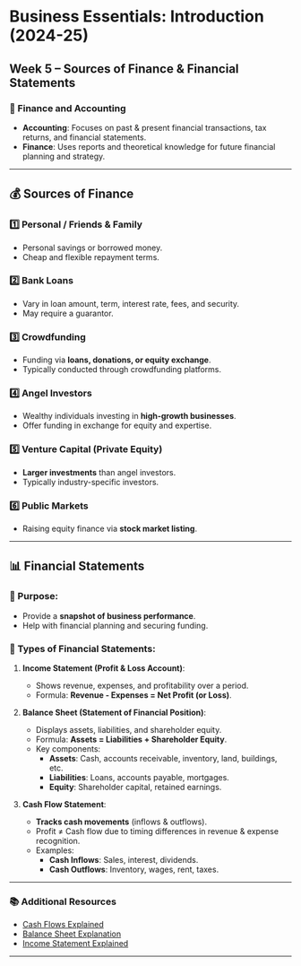# Business Essentials: Introduction (2024-25)
## Week 5 – Sources of Finance & Financial Statements

### 📌 Finance and Accounting
- **Accounting**: Focuses on past & present financial transactions, tax returns, and financial statements.
- **Finance**: Uses reports and theoretical knowledge for future financial planning and strategy.

---

## 💰 Sources of Finance
### 1️⃣ Personal / Friends & Family
- Personal savings or borrowed money.
- Cheap and flexible repayment terms.

### 2️⃣ Bank Loans
- Vary in loan amount, term, interest rate, fees, and security.
- May require a guarantor.

### 3️⃣ Crowdfunding
- Funding via **loans, donations, or equity exchange**.
- Typically conducted through crowdfunding platforms.

### 4️⃣ Angel Investors
- Wealthy individuals investing in **high-growth businesses**.
- Offer funding in exchange for equity and expertise.

### 5️⃣ Venture Capital (Private Equity)
- **Larger investments** than angel investors.
- Typically industry-specific investors.

### 6️⃣ Public Markets
- Raising equity finance via **stock market listing**.

---

## 📊 Financial Statements
### 🔹 Purpose:
- Provide a **snapshot of business performance**.
- Help with financial planning and securing funding.

### 🔹 Types of Financial Statements:
1. **Income Statement (Profit & Loss Account)**:
   - Shows revenue, expenses, and profitability over a period.
   - Formula: **Revenue - Expenses = Net Profit (or Loss)**.

2. **Balance Sheet (Statement of Financial Position)**:
   - Displays assets, liabilities, and shareholder equity.
   - Formula: **Assets = Liabilities + Shareholder Equity**.
   - Key components:
     - **Assets**: Cash, accounts receivable, inventory, land, buildings, etc.
     - **Liabilities**: Loans, accounts payable, mortgages.
     - **Equity**: Shareholder capital, retained earnings.

3. **Cash Flow Statement**:
   - **Tracks cash movements** (inflows & outflows).
   - Profit ≠ Cash flow due to timing differences in revenue & expense recognition.
   - Examples:
     - **Cash Inflows**: Sales, interest, dividends.
     - **Cash Outflows**: Inventory, wages, rent, taxes.

---

### 📚 Additional Resources
- [Cash Flows Explained](https://www.youtube.com/watch?v=hefAHWvrFDQ)
- [Balance Sheet Explanation](https://www.youtube.com/watch?v=aA8nVYNonV4)
- [Income Statement Explained](https://www.youtube.com/watch?v=ErHxR_Rpvko)

---

